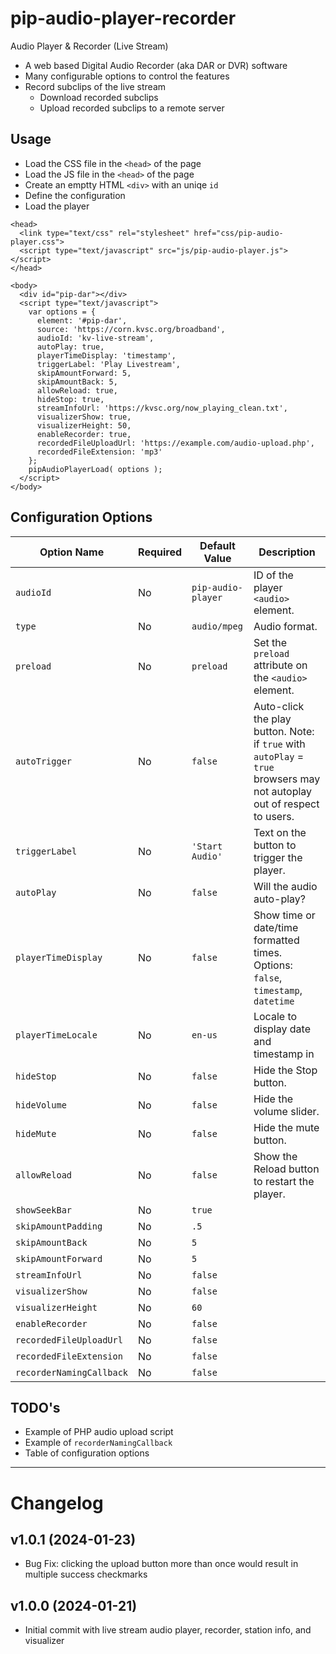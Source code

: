 # pip-audio-player-recorder
Audio Player &amp; Recorder (Live Stream)

- A web based Digital Audio Recorder (aka DAR or DVR) software
- Many configurable options to control the features
- Record subclips of the live stream
  - Download recorded subclips
  - Upload recorded subclips to a remote server

## Usage
- Load the CSS file in the `<head>` of the page
- Load the JS file in the `<head>` of the page
- Create an emptty HTML `<div>` with an uniqe `id`
- Define the configuration
- Load the player





```
<head>
  <link type="text/css" rel="stylesheet" href="css/pip-audio-player.css">
  <script type="text/javascript" src="js/pip-audio-player.js"></script>
</head>

<body>
  <div id="pip-dar"></div>
  <script type="text/javascript">
    var options = {
      element: '#pip-dar',
      source: 'https://corn.kvsc.org/broadband',
      audioId: 'kv-live-stream',
      autoPlay: true,
      playerTimeDisplay: 'timestamp',
      triggerLabel: 'Play Livestream',
      skipAmountForward: 5,
      skipAmountBack: 5,
      allowReload: true,
      hideStop: true,
      streamInfoUrl: 'https://kvsc.org/now_playing_clean.txt',
      visualizerShow: true,
      visualizerHeight: 50,
      enableRecorder: true,
      recordedFileUploadUrl: 'https://example.com/audio-upload.php',
      recordedFileExtension: 'mp3'
    };
    pipAudioPlayerLoad( options );
  </script>
</body>
```




## Configuration Options

| Option Name | Required | Default Value | Description |
| ----------- | -------- | ------------- | ----------- |
| `audioId` | No | `pip-audio-player` | ID of the player `<audio>` element. |
| `type` | No | `audio/mpeg` | Audio format. |
| `preload` | No | `preload` | Set the `preload` attribute on the `<audio>` element. |
| `autoTrigger` | No | `false` | Auto-click the play button.  Note: if `true` with `autoPlay` = `true` browsers may not autoplay out of respect to users. |
| `triggerLabel` | No | `'Start Audio'` | Text on the button to trigger the player. |
| `autoPlay` | No | `false` | Will the audio auto-play? |
| `playerTimeDisplay` | No | `false` | Show time or date/time formatted times.  Options: `false`, `timestamp`, `datetime` |
| `playerTimeLocale` | No | `en-us` | Locale to display date and timestamp in |
| `hideStop` | No | `false` | Hide the Stop button. |
| `hideVolume` | No | `false` | Hide the volume slider. |
| `hideMute` | No | `false` | Hide the mute button. |
| `allowReload` | No | `false` | Show the Reload button to restart the player. |
| `showSeekBar` | No | `true` | |
| `skipAmountPadding` | No | `.5` | |
| `skipAmountBack` | No | `5` | |
| `skipAmountForward` | No | `5` | |
| `streamInfoUrl` | No | `false` | |
| `visualizerShow` | No | `false` | |
| `visualizerHeight` | No | `60` | |
| `enableRecorder` | No | `false` | |
| `recordedFileUploadUrl` | No | `false` | |
| `recordedFileExtension` | No | `false` | |
| `recorderNamingCallback` | No | `false` | |






## TODO's
- Example of PHP audio upload script
- Example of `recorderNamingCallback`
- Table of configuration options



---
# Changelog
## v1.0.1 (2024-01-23)
- Bug Fix: clicking the upload button more than once would result in multiple success checkmarks
## v1.0.0 (2024-01-21)
- Initial commit with live stream audio player, recorder, station info, and visualizer

